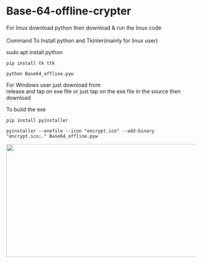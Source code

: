 # Base-64-offline-crypter

For linux download python then download & run the linux code <br>
<br>Command To Install python and Tkinter(mainly for linux user)<br>

sudo apt install python <br>

`pip install tk ttk`

`python Base64_offline.pyw`


For Windows user just download from  
 release and tap on exe file or just tap on the exe file in the source then download

To build the exe

`pip install pyinstaller`

`pyinstaller --onefile --icon "encrypt.ico" --add-binary "encrypt.ico;." Base64_offline.pyw`

<img src="Screenshot.jpg" align="left" height="300" width="650" >
